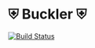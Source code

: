 # ⛨ Buckler ⛨

[![Build Status](https://travis-ci.org/jbowes/buckler.png)](https://travis-ci.org/jbowes/buckler)
